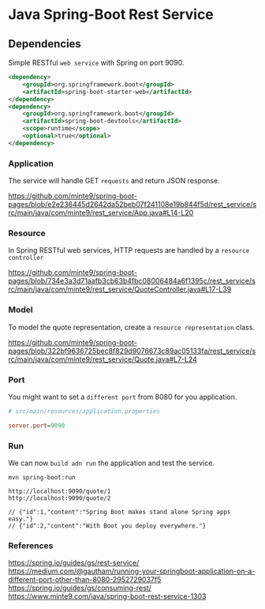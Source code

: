 # Java Spring-Boot Rest Service

## Dependencies

Simple RESTful `web service` with Spring on port 9090.

~~~xml
<dependency>
	<groupId>org.springframework.boot</groupId>
	<artifactId>spring-boot-starter-web</artifactId>
</dependency>
<dependency>
    <groupId>org.springframework.boot</groupId>
    <artifactId>spring-boot-devtools</artifactId>
    <scope>runtime</scope>
    <optional>true</optional>
</dependency>
~~~

### Application

The service will handle GET `requests` and return JSON response.

https://github.com/minte9/spring-boot-pages/blob/e2e236445d2642da52beb07f241108e19b844f5d/rest_service/src/main/java/com/minte9/rest_service/App.java#L14-L20

### Resource

In Spring RESTful web services, HTTP requests are handled by a `resource controller`

https://github.com/minte9/spring-boot-pages/blob/734e3a3d71aafb3cb63b4fbc08006484a6f1395c/rest_service/src/main/java/com/minte9/rest_service/QuoteController.java#L17-L39

### Model

To model the quote representation, create a `resource representation` class. 

https://github.com/minte9/spring-boot-pages/blob/322bf9636725bec8f829d9076673c89ac05133fa/rest_service/src/main/java/com/minte9/rest_service/Quote.java#L7-L24

### Port

You might want to set a `different port` from 8080 for you application.

~~~ini
# src/main/resources/application.properties

server.port=9090
~~~

### Run

We can now `build adn run` the application and test the service.

~~~
mvn spring-boot:run

http://localhost:9090/quote/1
http://localhost:9090/quote/2

// {"id":1,"content":"Spring Boot makes stand alone Spring apps easy."}
// {"id":2,"content":"With Boot you deploy everywhere."}
~~~

### References

https://spring.io/guides/gs/rest-service/
https://medium.com/@gautham/running-your-springboot-application-on-a-different-port-other-than-8080-2952729037f5
https://spring.io/guides/gs/consuming-rest/
https://www.minte9.com/java/spring-boot-rest-service-1303
